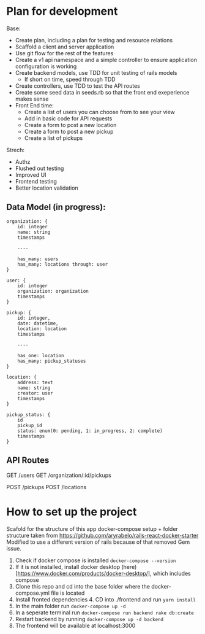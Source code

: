 # Plan for development

Base:
- Create plan, including a plan for testing and resource relations
- Scaffold a client and server application 
- Use git flow for the rest of the features
- Create a v1 api namespace and a simple controller to ensure application configuration is working
- Create backend models, use TDD for unit testing of rails models
    - If short on time, speed through TDD
- Create controllers, use TDD to test the API routes
- Create some seed data in seeds.rb so that the front end exeperience makes sense
- Front End time:
   - Create a list of users you can choose from to see your view
   - Add in basic code for API requests
   - Create a form to post a new location
   - Create a form to post a new pickup
   - Create a list of pickups 

Strech:
- Authz
- Flushed out testing
- Improved UI
- Frontend testing 
- Better location validation



## Data Model (in progress):

```
organization: {
    id: integer
    name: string
    timestamps

    ----

    has_many: users
    has_many: locations through: user
}

user: {
    id: integer
    organization: organization
    timestamps
}

pickup: {
    id: integer,
    date: datetime,
    location: location
    timestamps

    ----

    has_one: location
    has_many: pickup_statuses
}

location: {
    address: text
    name: string
    creator: user
    timestamps
}

pickup_status: {
    id
    pickup_id
    status: enum(0: pending, 1: in_progress, 2: complete)
    timestamps
}
```

## API Routes

GET /users
GET /organization/:id/pickups

POST /pickups 
POST /locations




# How to set up the project

Scafold for the structure of this app docker-compose setup + folder structure taken from https://github.com/aryrabelo/rails-react-docker-starter Modified to use a different version of rails because of that removed Gem issue.

1. Check if docker compose is installed ```docker-compose --version``` 
2. If it is not installed, install docker desktop (here)[https://www.docker.com/products/docker-desktop/], which includes compose
2. Clone this repo and cd into the base folder where the docker-compose.yml file is located
4. Install fronted dependencies
    4. CD into ./frontend and run ```yarn install```
3. In the main folder run ```docker-compose up -d```
4. In a seperate terminal run ```docker-compose run backend rake db:create```
3. Restart backend by running ```docker-compose up -d backend```
5. The frontend will be available at localhost:3000